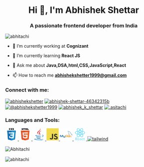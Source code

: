 
<h1 align="center">Hi 👋, I'm Abhishek Shettar</h1>
<h3 align="center">A passionate frontend developer from India</h3>

<p align="left"> <img src="https://komarev.com/ghpvc/?username=abhitachi&label=Profile%20views&color=0e75b6&style=flat" alt="abhitachi" /> </p>

- 🔭 I’m currently working at **Cognizant**

- 🌱 I’m currently learning **React JS**

- 💬 Ask me about **Java,DSA,html,CSS,JavaScript,React**

- 📫 How to reach me **abhishekshetter1999@gmail.com**

<h3 align="left">Connect with me:</h3>
<p align="left">
<a href="https://twitter.com/abhishekshetter" target="blank"><img align="center" src="https://raw.githubusercontent.com/rahuldkjain/github-profile-readme-generator/master/src/images/icons/Social/twitter.svg" alt="abhishekshetter" height="30" width="40" /></a>
<a href="https://linkedin.com/in/abhishek-shettar-46342315b" target="blank"><img align="center" src="https://raw.githubusercontent.com/rahuldkjain/github-profile-readme-generator/master/src/images/icons/Social/linked-in-alt.svg" alt="abhishek-shettar-46342315b" height="30" width="40" /></a>
<a href="https://medium.com/@abhishekshetter1999" target="blank"><img align="center" src="https://raw.githubusercontent.com/rahuldkjain/github-profile-readme-generator/master/src/images/icons/Social/medium.svg" alt="@abhishekshetter1999" height="30" width="40" /></a>
<a href="https://www.leetcode.com/abhishek_k_shettar" target="blank"><img align="center" src="https://raw.githubusercontent.com/rahuldkjain/github-profile-readme-generator/master/src/images/icons/Social/leet-code.svg" alt="abhishek_k_shettar" height="30" width="40" /></a>
<a href="https://discord.gg/.asitachi" target="blank"><img align="center" src="https://raw.githubusercontent.com/rahuldkjain/github-profile-readme-generator/master/src/images/icons/Social/discord.svg" alt=".asitachi" height="30" width="40" /></a>
</p>

<h3 align="left">Languages and Tools:</h3>
<p align="left"> <a href="https://www.w3schools.com/css/" target="_blank" rel="noreferrer"> <img src="https://raw.githubusercontent.com/devicons/devicon/master/icons/css3/css3-original-wordmark.svg" alt="css3" width="40" height="40"/> </a> <a href="https://www.w3.org/html/" target="_blank" rel="noreferrer"> <img src="https://raw.githubusercontent.com/devicons/devicon/master/icons/html5/html5-original-wordmark.svg" alt="html5" width="40" height="40"/> </a> <a href="https://www.java.com" target="_blank" rel="noreferrer"> <img src="https://raw.githubusercontent.com/devicons/devicon/master/icons/java/java-original.svg" alt="java" width="40" height="40"/> </a> <a href="https://developer.mozilla.org/en-US/docs/Web/JavaScript" target="_blank" rel="noreferrer"> <img src="https://raw.githubusercontent.com/devicons/devicon/master/icons/javascript/javascript-original.svg" alt="javascript" width="40" height="40"/> </a> <a href="https://www.mysql.com/" target="_blank" rel="noreferrer"> <img src="https://raw.githubusercontent.com/devicons/devicon/master/icons/mysql/mysql-original-wordmark.svg" alt="mysql" width="40" height="40"/> </a> <a href="https://reactjs.org/" target="_blank" rel="noreferrer"> <img src="https://raw.githubusercontent.com/devicons/devicon/master/icons/react/react-original-wordmark.svg" alt="react" width="40" height="40"/> </a> <a href="https://tailwindcss.com/" target="_blank" rel="noreferrer"> <img src="https://www.vectorlogo.zone/logos/tailwindcss/tailwindcss-icon.svg" alt="tailwind" width="40" height="40"/> </a> </p>

<p><img align="center" src="https://github-readme-stats.vercel.app/api/top-langs?username=Abhitachi&show_icons=true&locale=en&layout=compact" alt="Abhitachi" /></p>
<p><img align="center" src="https://github-readme-streak-stats.herokuapp.com/?user=abhitachi&" alt="abhitachi" /></p>

<!--
**Abhitachi/Abhitachi** is a ✨ _special_ ✨ repository because its `README.md` (this file) appears on your GitHub profile.

Here are some ideas to get you started:

- 🔭 I’m currently working on ...
- 🌱 I’m currently learning ...
- 👯 I’m looking to collaborate on ...
- 🤔 I’m looking for help with ...
- 💬 Ask me about ...
- 📫 How to reach me: ...
- 😄 Pronouns: ...
- ⚡ Fun fact: ...
-->

